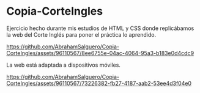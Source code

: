 # Copia-CorteIngles
Ejercicio hecho durante mis estudios de HTML y CSS donde replicábamos la web del Corte Inglés para poner el práctica lo aprendido.

https://github.com/AbrahamSalguero/Copia-CorteIngles/assets/96110567/8ee6755e-04ac-4064-95a3-b183e0d4cdc9

La web está adaptada a dispositivos móviles.




https://github.com/AbrahamSalguero/Copia-CorteIngles/assets/96110567/73226382-fb27-4187-aab2-53ee4d3f04e0

